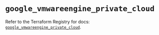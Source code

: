 # `google_vmwareengine_private_cloud`

Refer to the Terraform Registry for docs: [`google_vmwareengine_private_cloud`](https://registry.terraform.io/providers/hashicorp/google-beta/6.10.0/docs/resources/google_vmwareengine_private_cloud).
